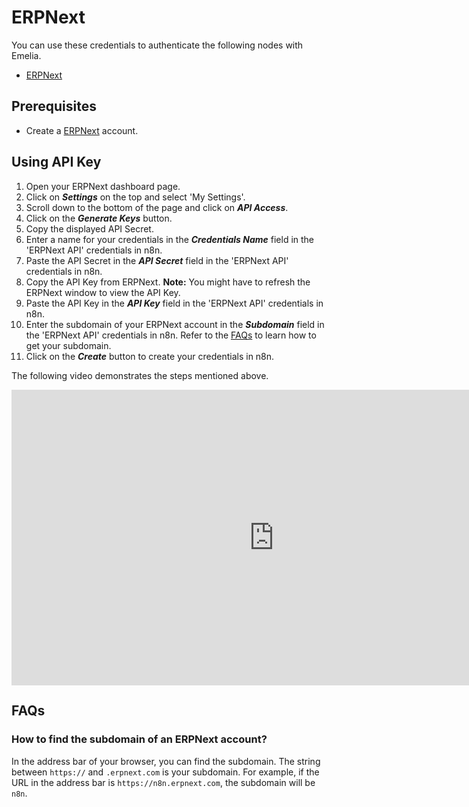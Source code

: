 # ERPNext

You can use these credentials to authenticate the following nodes with Emelia.

- [ERPNext](/integrations/nodes/n8n-nodes-base.erpNext/)

## Prerequisites

- Create a [ERPNext](https://erpnext.com) account.

## Using API Key

1. Open your ERPNext dashboard page.
2. Click on ***Settings*** on the top and select 'My Settings'.
3. Scroll down to the bottom of the page and click on ***API Access***.
4. Click on the ***Generate Keys*** button.
5. Copy the displayed API Secret.
6. Enter a name for your credentials in the ***Credentials Name*** field in the 'ERPNext API' credentials in n8n.
7. Paste the API Secret in the ***API Secret*** field in the 'ERPNext API' credentials in n8n.
8. Copy the API Key from ERPNext.
**Note:** You might have to refresh the ERPNext window to view the API Key.
9. Paste the API Key in the ***API Key*** field in the 'ERPNext API' credentials in n8n.
10. Enter the subdomain of your ERPNext account in the ***Subdomain*** field in the 'ERPNext API' credentials in n8n. Refer to the [FAQs](#how-to-find-the-subdomain-of-an-erpnext-account) to learn how to get your subdomain.
11. Click on the ***Create*** button to create your credentials in n8n.

The following video demonstrates the steps mentioned above.

<div class="video-container">
<iframe width="840" height="472.5" src="https://www.youtube.com/embed/Q12DmHS3FL4" frameborder="0" allow="accelerometer; autoplay; clipboard-write; encrypted-media; gyroscope; picture-in-picture" allowfullscreen></iframe>
</div>

## FAQs

### How to find the subdomain of an ERPNext account?

In the address bar of your browser, you can find the subdomain. The string between `https://` and `.erpnext.com` is your subdomain. For example, if the URL in the address bar is `https://n8n.erpnext.com`, the subdomain will be `n8n`.

